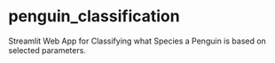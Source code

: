 # penguin_classification
Streamlit Web App for Classifying what Species a Penguin is based on selected parameters.
